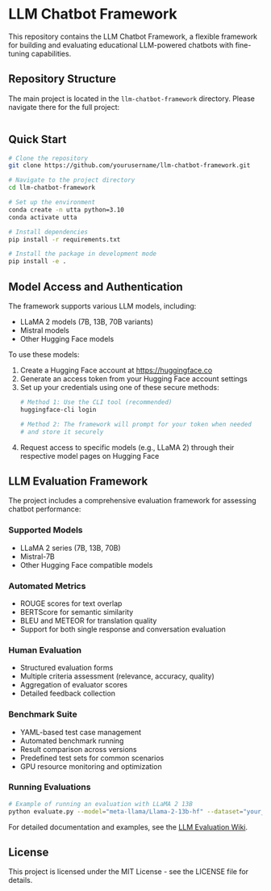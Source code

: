 # LLM Chatbot Framework

This repository contains the LLM Chatbot Framework, a flexible framework for building and evaluating educational LLM-powered chatbots with fine-tuning capabilities.

## Repository Structure

The main project is located in the `llm-chatbot-framework` directory. Please navigate there for the full project:

```cd llm-chatbot-framework
```

## Quick Start

```bash
# Clone the repository
git clone https://github.com/yourusername/llm-chatbot-framework.git

# Navigate to the project directory
cd llm-chatbot-framework

# Set up the environment
conda create -n utta python=3.10
conda activate utta

# Install dependencies
pip install -r requirements.txt

# Install the package in development mode
pip install -e .
```

## Model Access and Authentication

The framework supports various LLM models, including:
- LLaMA 2 models (7B, 13B, 70B variants)
- Mistral models
- Other Hugging Face models

To use these models:

1. Create a Hugging Face account at https://huggingface.co
2. Generate an access token from your Hugging Face account settings
3. Set up your credentials using one of these secure methods:
   ```bash
   # Method 1: Use the CLI tool (recommended)
   huggingface-cli login
   
   # Method 2: The framework will prompt for your token when needed
   # and store it securely
   ```
4. Request access to specific models (e.g., LLaMA 2) through their respective model pages on Hugging Face

## LLM Evaluation Framework

The project includes a comprehensive evaluation framework for assessing chatbot performance:

### Supported Models
- LLaMA 2 series (7B, 13B, 70B)
- Mistral-7B
- Other Hugging Face compatible models

### Automated Metrics
- ROUGE scores for text overlap
- BERTScore for semantic similarity
- BLEU and METEOR for translation quality
- Support for both single response and conversation evaluation

### Human Evaluation
- Structured evaluation forms
- Multiple criteria assessment (relevance, accuracy, quality)
- Aggregation of evaluator scores
- Detailed feedback collection

### Benchmark Suite
- YAML-based test case management
- Automated benchmark running
- Result comparison across versions
- Predefined test sets for common scenarios
- GPU resource monitoring and optimization

### Running Evaluations

```bash
# Example of running an evaluation with LLaMA 2 13B
python evaluate.py --model="meta-llama/Llama-2-13b-hf" --dataset="your_dataset"
```

For detailed documentation and examples, see the [LLM Evaluation Wiki](UTTA.wiki/LLM-Evaluation.md).

## License

This project is licensed under the MIT License - see the LICENSE file for details.